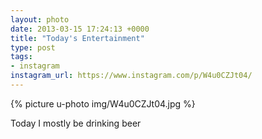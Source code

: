 ```yaml
---
layout: photo
date: 2013-03-15 17:24:13 +0000
title: "Today's Entertainment"
type: post
tags:
- instagram
instagram_url: https://www.instagram.com/p/W4u0CZJt04/
---
```


{% picture u-photo img/W4u0CZJt04.jpg %}

Today I mostly be drinking beer
